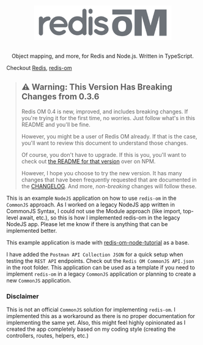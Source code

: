 <div align="center">
  <br/>
  <br/>
  <img width="360" src="logo.svg" alt="Redis OM" />
  <br/>
  <br/>
</div>

<p align="center">
    <p align="center">
        Object mapping, and more, for Redis and Node.js. Written in TypeScript.
    </p>
</p>

Checkout [Redis](https://redis.io/), [redis-om](https://github.com/redis/redis-om-node)

> ## ⚠️ Warning: This Version Has Breaking Changes from 0.3.6
>
> Redis OM 0.4 is new, improved, and includes breaking changes. If you're trying it for the first time, no worries. Just follow what's in this README and you'll be fine.
>
> However, you might be a user of Redis OM already. If that is the case, you'll want to review this document to understand those changes.
>
> Of course, you don't have to upgrade. If this is you, you'll want to check out [the README for that version](https://www.npmjs.com/package/redis-om/v/0.3.6) over on NPM.
>
> However, I hope you choose to try the new version. It has many changes that have been frequently requested that are documented in the [CHANGELOG](CHANGELOG). And more, *non-breaking* changes will follow these.

This is an example `NodeJS` application on how to use `redis-om` in the `CommonJS` approach. As I worked on a legacy NodeJS app written in CommonJS Syntax, I could not use the Module approach (like import, top-level await, etc.), so this is how I implemented redis-om in the legacy NodeJS app. Please let me know if there is anything that can be implemented better.

This example application is made with [redis-om-node-tutorial](https://github.com/redis-developer/redis-om-node-tutorial) as a base.

I have added the `Postman API Collection JSON` for a quick setup when testing the `REST API` endpoints. Check out the `Redis OM CommonJS API.json` in the root folder. This application can be used as a template if you need to implement `redis-om` in a legacy `CommonJS` application or planning to create a new `CommonJS` application.

### Disclaimer

This is not an official `CommonJS` solution for implementing `redis-om`. I implemented this as a workaround as there is no proper documentation for implementing the same yet. Also, this might feel highly opinionated as I created the app completely based on my coding style (creating the controllers, routes, helpers, etc.)
